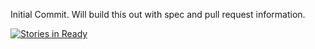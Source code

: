Initial Commit. Will build this out with spec and pull request information. 

 [![Stories in Ready](https://badge.waffle.io/rocketpastsix/transparentcoffee.svg?label=ready&title=Ready)](http://waffle.io/rocketpastsix/transparentcoffee) 
